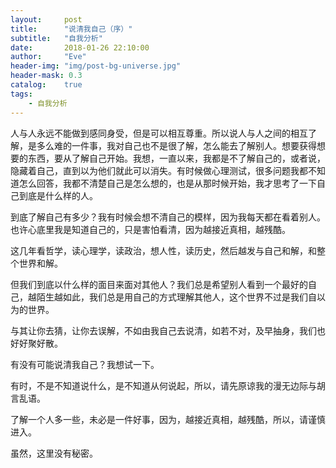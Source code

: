 ```yaml
---
layout:     post
title:      "说清我自己（序）"
subtitle:   "自我分析"
date:       2018-01-26 22:10:00
author:     "Eve"
header-img: "img/post-bg-universe.jpg"
header-mask: 0.3
catalog:    true
tags:
    - 自我分析
---
```


人与人永远不能做到感同身受，但是可以相互尊重。所以说人与人之间的相互了解，是多么难的一件事，我对自己也不是很了解，怎么能去了解别人。想要获得想要的东西，要从了解自己开始。我想，一直以来，我都是不了解自己的，或者说，隐藏着自己，直到以为他们就此可以消失。有时候做心理测试，很多问题我都不知道怎么回答，我都不清楚自己是怎么想的，也是从那时候开始，我才思考了一下自己到底是什么样的人。

到底了解自己有多少？我有时候会想不清自己的模样，因为我每天都在看着别人。也许心底里我是知道自己的，只是害怕看清，因为越接近真相，越残酷。

这几年看哲学，读心理学，读政治，想人性，读历史，然后越发与自己和解，和整个世界和解。

但我们到底以什么样的面目来面对其他人？我们总是希望别人看到一个最好的自己，越陌生越如此，我们总是用自己的方式理解其他人，这个世界不过是我们自以为的世界。

与其让你去猜，让你去误解，不如由我自己去说清，如若不对，及早抽身，我们也好好聚好散。

有没有可能说清我自己？我想试一下。

有时，不是不知道说什么，是不知道从何说起，所以，请先原谅我的漫无边际与胡言乱语。

了解一个人多一些，未必是一件好事，因为，越接近真相，越残酷，所以，请谨慎进入。

虽然，这里没有秘密。